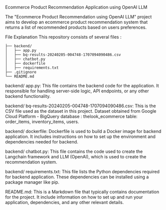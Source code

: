 Ecommerce Product Recommendation Application using OpenAI LLM

The "Ecommerce Product Recommendation using OpenAI LLM" project aims to develop an ecommerce product recommendation system that returns a list of recommended products based on users preferences.

File Explanation
This repository consists of several files :

    ├── backend/
    │   ├── app.py
    │   ├── bq-results-20240205-004748-1707094090486.csv
    │   ├── chatbot.py
    │   ├── dockerfile
    │   ├── requirements.txt
    ├── .gitignore
    └── README.md
backend/ app.py: This file contains the backend code for the application. It responsible for handling server-side logic, API endpoints, or any other backend functionality.

backend/ bq-results-20240205-004748-1707094090486.csv: This is the CSV file used as the dataset in this project. Dataset obtained from Google Cloud Platform - BigQuery database : thelook_ecommerce table: order_items, inventory_items, users.

backend/ dockerfile: Dockerfile is used to build a Docker image for backend application. It includes instructions on how to set up the environment and dependencies needed for backend.

backend/ chatbot.py: This file contains the code used to create the Langchain framework and LLM (OpenAI), which is used to create the recommendation system.

backend/ requirements.txt: This file lists the Python dependencies required for backend application. These dependencies can be installed using a package manager like pip.


README.md: This is a Markdown file that typically contains documentation for the project. It include information on how to set up and run your application, dependencies, and any other relevant details.